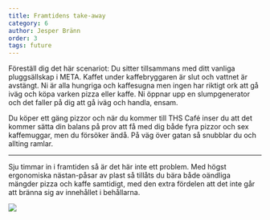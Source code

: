 ```yaml
---
title: Framtidens take-away
category: 6
author: Jesper Bränn
order: 3
tags: future
---
```


Föreställ dig det här scenariot:
Du sitter tillsammans med ditt vanliga pluggsällskap i META. Kaffet under kaffebryggaren är slut och vattnet är avstängt. Ni är alla hungriga och kaffesugna men ingen har riktigt ork att gå iväg och köpa varken pizza eller kaffe. Ni öppnar upp en slumpgenerator och det faller på dig att gå iväg och handla, ensam.

Du köper ett gäng pizzor och när du kommer till THS Café inser du att det kommer sätta din balans på prov att få med dig både fyra pizzor och sex kaffemuggar, men du försöker ändå. På väg över gatan så snubblar du och allting ramlar.

<div>
    <p>
        <hr>
    </p>
</div>

Sju timmar in i framtiden så är det här inte ett problem. Med högst ergonomiska nästan-påsar av plast så tillåts du bära både oändliga mängder pizza och kaffe samtidigt, med den extra fördelen att det inte går att bränna sig av innehållet i behållarna.

<div>
    <img src="http://dbuggen.s3-eu-west-1.amazonaws.com/takeaway.jpg">
</div>
